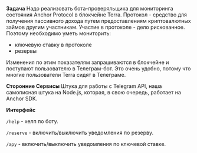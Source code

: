 **Задача**
Надо реализовать бота-проверяльщика для мониторинга состояния Anchor Protocol 
в блокчейне Terra. Протокол - средство для получения пассивного дохода путем предоставлениям криптовалютных 
займов другим участникам. Участие в протоколе - дело рискованное. Поэтому необходимо уметь мониторить:
- ключевую ставку в протоколе
- резервы

Изменения по этим показателям запрашиваются в блокчейне и поступают пользователю в Телеграм-бот.
Это очень удобно, потому что многие пользователи Terra сидят в Телеграме.

**Сторонние Сервисы**
Штука для работы с Telegram API, наша самописная штука на Node.js, которая, 
в свою очередь, работает на Anchor SDK.

**Интерфейс**

`/help` - хелп по боту.

`/reserve` - включить/выключить уведомления по резерву.

`/apy` - включить/выключить уведомления по ключевой ставке.